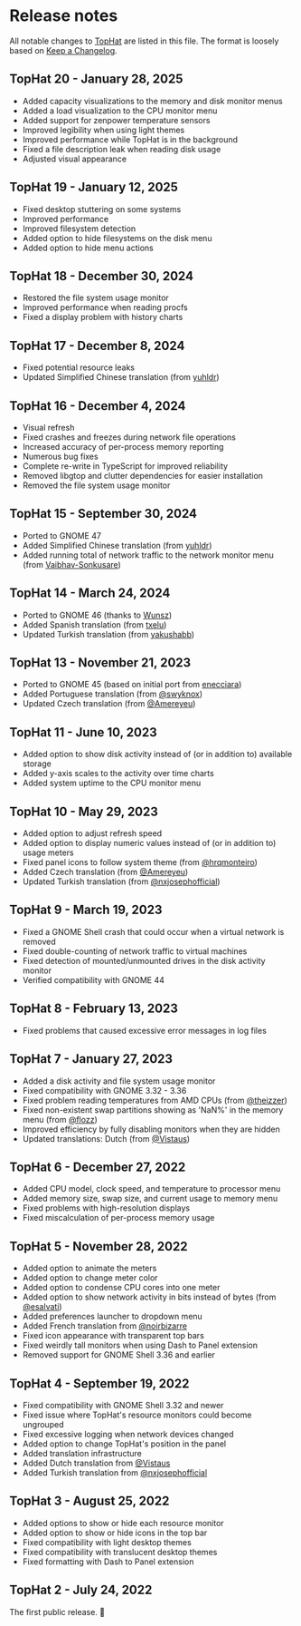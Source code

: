 # Release notes

All notable changes to [TopHat] are listed in this file. The format is loosely
based on [Keep a Changelog].

## TopHat 20 - January 28, 2025

- Added capacity visualizations to the memory and disk monitor menus
- Added a load visualization to the CPU monitor menu
- Added support for zenpower temperature sensors
- Improved legibility when using light themes
- Improved performance while TopHat is in the background
- Fixed a file description leak when reading disk usage
- Adjusted visual appearance

## TopHat 19 - January 12, 2025

- Fixed desktop stuttering on some systems
- Improved performance
- Improved filesystem detection
- Added option to hide filesystems on the disk menu
- Added option to hide menu actions

## TopHat 18 - December 30, 2024

- Restored the file system usage monitor
- Improved performance when reading procfs
- Fixed a display problem with history charts

## TopHat 17 - December 8, 2024

- Fixed potential resource leaks
- Updated Simplified Chinese translation (from [yuhldr](https://github.com/yuhldr))

## TopHat 16 - December 4, 2024

- Visual refresh
- Fixed crashes and freezes during network file operations
- Increased accuracy of per-process memory reporting
- Numerous bug fixes
- Complete re-write in TypeScript for improved reliability
- Removed libgtop and clutter dependencies for easier installation
- Removed the file system usage monitor

## TopHat 15 - September 30, 2024

- Ported to GNOME 47
- Added Simplified Chinese translation (from
  [yuhldr](https://github.com/yuhldr))
- Added running total of network traffic to the network monitor menu (from
  [Vaibhav-Sonkusare](https://github.com/Vaibhav-Sonkusare))

## TopHat 14 - March 24, 2024

- Ported to GNOME 46 (thanks to [Wunsz](https://github.com/Wunsz))
- Added Spanish translation (from [txelu](https://github.com/txelu))
- Updated Turkish translation (from [yakushabb](https://github.com/yakushabb))

## TopHat 13 - November 21, 2023

- Ported to GNOME 45 (based on initial port from
  [enecciara](https://github.com/enecciari))
- Added Portuguese translation (from [@swyknox](https://github.com/swyknox))
- Updated Czech translation (from [@Amereyeu](https://github.com/Amereyeu))

## TopHat 11 - June 10, 2023

- Added option to show disk activity instead of (or in addition to) available
  storage
- Added y-axis scales to the activity over time charts
- Added system uptime to the CPU monitor menu

## TopHat 10 - May 29, 2023

- Added option to adjust refresh speed
- Added option to display numeric values instead of (or in addition to) usage
  meters
- Fixed panel icons to follow system theme (from
  [@hrqmonteiro](https://github.com/hrqmonteiro))
- Added Czech translation (from [@Amereyeu](https://github.com/Amereyeu))
- Updated Turkish translation (from
  [@nxjosephofficial](https://github.com/nxjosephofficial))

## TopHat 9 - March 19, 2023

- Fixed a GNOME Shell crash that could occur when a virtual network is removed
- Fixed double-counting of network traffic to virtual machines
- Fixed detection of mounted/unmounted drives in the disk activity monitor
- Verified compatibility with GNOME 44

## TopHat 8 - February 13, 2023

- Fixed problems that caused excessive error messages in log files

## TopHat 7 - January 27, 2023

- Added a disk activity and file system usage monitor
- Fixed compatibility with GNOME 3.32 - 3.36
- Fixed problem reading temperatures from AMD CPUs (from
  [@theizzer](https://github.com/theizzer))
- Fixed non-existent swap partitions showing as 'NaN%' in the memory menu
  (from [@flozz](https://github.com/flozz))
- Improved efficiency by fully disabling monitors when they are hidden
- Updated translations: Dutch (from [@Vistaus](https://github.com/Vistaus))

## TopHat 6 - December 27, 2022

- Added CPU model, clock speed, and temperature to processor menu
- Added memory size, swap size, and current usage to memory menu
- Fixed problems with high-resolution displays
- Fixed miscalculation of per-process memory usage

## TopHat 5 - November 28, 2022

- Added option to animate the meters
- Added option to change meter color
- Added option to condense CPU cores into one meter
- Added option to show network activity in bits instead of bytes (from
  [@esalvati](https://github.com/esalvati))
- Added preferences launcher to dropdown menu
- Added French translation from [@noirbizarre](https://github.com/noirbizarre)
- Fixed icon appearance with transparent top bars
- Fixed weirdly tall monitors when using Dash to Panel extension
- Removed support for GNOME Shell 3.36 and earlier

## TopHat 4 - September 19, 2022

- Fixed compatibility with GNOME Shell 3.32 and newer
- Fixed issue where TopHat's resource monitors could become ungrouped
- Fixed excessive logging when network devices changed
- Added option to change TopHat's position in the panel
- Added translation infrastructure
- Added Dutch translation from [@Vistaus](https://github.com/Vistaus)
- Added Turkish translation from
  [@nxjosephofficial](https://github.com/nxjosephofficial)

## TopHat 3 - August 25, 2022

- Added options to show or hide each resource monitor
- Added option to show or hide icons in the top bar
- Fixed compatibility with light desktop themes
- Fixed compatibility with translucent desktop themes
- Fixed formatting with Dash to Panel extension

## TopHat 2 - July 24, 2022

The first public release. 🎉️

[TopHat]: https://extensions.gnome.org/extension/5219/tophat/
[Keep a Changelog]: https://keepachangelog.com/en/1.0.0/
